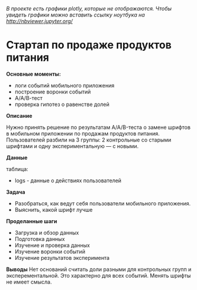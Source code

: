 *В проекте есть графики plotly, которые не отображаются. Чтобы увидеть графики можно вставить ссылку ноутбука на http://nbviewer.jupyter.org/*
# Стартап по продаже продуктов питания

**Основные моменты:**

- логи событий мобильного приложения
- построение воронки событий
- А/А/В-тест
- проверка гипотез о равенстве долей

**Описание**

Нужно принять решение по результатам A/A/B-теста о замене шрифтов в мобильном приложении по продажам продуктов питания.
Пользователей разбили на 3 группы: 2 контрольные со старыми шрифтами и одну экспериментальную — с новыми.

**Данные**

таблица:
- logs - данные о действиях пользователей

**Задача**

- Разобраться, как ведут себя пользователи мобильного приложения.
- Выяснить, какой шрифт лучше

**Проделанные шаги**
- Загрузка и обзор данных
- Подготовка данных
- Изучение и проверка данных
- Изучение воронки событий
- Изучение результатов эксперимента

**Выводы**
Нет оснований считать доли разными для контрольных групп и эксперементальной. Это характерно для всех событий. Менять шрифты не имеет смысла.
